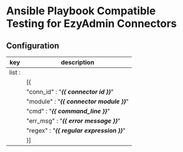 # Ansible Playbook Compatible Testing for EzyAdmin Connectors

## Configuration

| key                | description                                     |
| ------------------ | ------------------------------------------------|
| list :             |                                                 |
|                    | [{                                              |
|                    |     "conn_id" : "***{{ connector id }}***"      |
|                    |     "module" : "***{{ connector module }}***"   |
|                    |     "cmd" : "***{{ command_line }}***"          |
|                    |     "err_msg" : "***{{ error  message  }}***"   |
|                    |     "regex" : "***{{ regular expression }}***"  |
|                    | }]                                              |